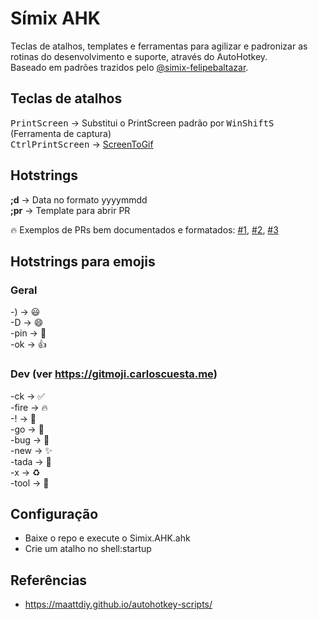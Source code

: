 # Símix AHK

Teclas de atalhos, templates e ferramentas para agilizar e padronizar as rotinas do desenvolvimento e suporte, através do AutoHotkey.  
Baseado em padrões trazidos pelo [@simix-felipebaltazar](https://github.com/simix-felipebaltazar).

## Teclas de atalhos
<kbd>PrintScreen</kbd> → Substitui o PrintScreen padrão por <kbd>Win</kbd><kbd>Shift</kbd><kbd>S</kbd> (Ferramenta de captura)  
<kbd>Ctrl</kbd><kbd>PrintScreen</kbd> → [ScreenToGif](https://www.screentogif.com/)

## Hotstrings
**;d** → Data no formato yyyymmdd  
**;pr** → Template para abrir PR

🔥 Exemplos de PRs bem documentados e formatados: [#1](https://github.com/simixsistemas/SuperMidia/pull/159), [#2](https://github.com/simixsistemas/SuperMidia.Cloud/pull/108), [#3](https://github.com/simixsistemas/SuperMidia.Web/pull/99)

## Hotstrings para emojis

### Geral
-) → 😃  
-D → 😄  
-pin → 📌  
-ok → 👍  

### Dev (ver https://gitmoji.carloscuesta.me)
-ck → ✅  
-fire → 🔥  
-! → 🚨  
-go → 🚀  
-bug → 🐛  
-new → ✨  
-tada → 🎉  
-x → ♻️  
-tool → 🔧  

## Configuração

* Baixe o repo e execute o Simix.AHK.ahk
* Crie um atalho no shell:startup

## Referências

- https://maattdiy.github.io/autohotkey-scripts/
